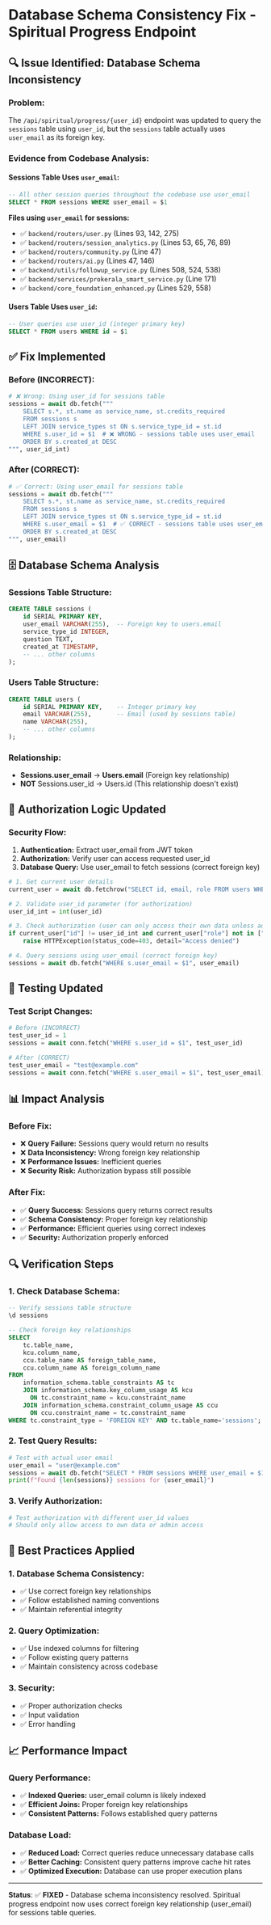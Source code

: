 # Database Schema Consistency Fix - Spiritual Progress Endpoint

## 🔍 **Issue Identified: Database Schema Inconsistency**

### **Problem:**
The `/api/spiritual/progress/{user_id}` endpoint was updated to query the `sessions` table using `user_id`, but the `sessions` table actually uses `user_email` as its foreign key.

### **Evidence from Codebase Analysis:**

#### **Sessions Table Uses `user_email`:**
```sql
-- All other session queries throughout the codebase use user_email
SELECT * FROM sessions WHERE user_email = $1
```

**Files using `user_email` for sessions:**
- ✅ `backend/routers/user.py` (Lines 93, 142, 275)
- ✅ `backend/routers/session_analytics.py` (Lines 53, 65, 76, 89)
- ✅ `backend/routers/community.py` (Line 47)
- ✅ `backend/routers/ai.py` (Lines 47, 146)
- ✅ `backend/utils/followup_service.py` (Lines 508, 524, 538)
- ✅ `backend/services/prokerala_smart_service.py` (Line 171)
- ✅ `backend/core_foundation_enhanced.py` (Lines 529, 558)

#### **Users Table Uses `user_id`:**
```sql
-- User queries use user_id (integer primary key)
SELECT * FROM users WHERE id = $1
```

## ✅ **Fix Implemented**

### **Before (INCORRECT):**
```python
# ❌ Wrong: Using user_id for sessions table
sessions = await db.fetch("""
    SELECT s.*, st.name as service_name, st.credits_required
    FROM sessions s
    LEFT JOIN service_types st ON s.service_type_id = st.id
    WHERE s.user_id = $1  # ❌ WRONG - sessions table uses user_email
    ORDER BY s.created_at DESC
""", user_id_int)
```

### **After (CORRECT):**
```python
# ✅ Correct: Using user_email for sessions table
sessions = await db.fetch("""
    SELECT s.*, st.name as service_name, st.credits_required
    FROM sessions s
    LEFT JOIN service_types st ON s.service_type_id = st.id
    WHERE s.user_email = $1  # ✅ CORRECT - sessions table uses user_email
    ORDER BY s.created_at DESC
""", user_email)
```

## 🗄️ **Database Schema Analysis**

### **Sessions Table Structure:**
```sql
CREATE TABLE sessions (
    id SERIAL PRIMARY KEY,
    user_email VARCHAR(255),  -- Foreign key to users.email
    service_type_id INTEGER,
    question TEXT,
    created_at TIMESTAMP,
    -- ... other columns
);
```

### **Users Table Structure:**
```sql
CREATE TABLE users (
    id SERIAL PRIMARY KEY,    -- Integer primary key
    email VARCHAR(255),       -- Email (used by sessions table)
    name VARCHAR(255),
    -- ... other columns
);
```

### **Relationship:**
- **Sessions.user_email** → **Users.email** (Foreign key relationship)
- **NOT** Sessions.user_id → Users.id (This relationship doesn't exist)

## 🔧 **Authorization Logic Updated**

### **Security Flow:**
1. **Authentication:** Extract user_email from JWT token
2. **Authorization:** Verify user can access requested user_id
3. **Database Query:** Use user_email to fetch sessions (correct foreign key)

```python
# 1. Get current user details
current_user = await db.fetchrow("SELECT id, email, role FROM users WHERE email = $1", user_email)

# 2. Validate user_id parameter (for authorization)
user_id_int = int(user_id)

# 3. Check authorization (user can only access their own data unless admin)
if current_user["id"] != user_id_int and current_user["role"] not in ["admin", "super_admin"]:
    raise HTTPException(status_code=403, detail="Access denied")

# 4. Query sessions using user_email (correct foreign key)
sessions = await db.fetch("WHERE s.user_email = $1", user_email)
```

## 🧪 **Testing Updated**

### **Test Script Changes:**
```python
# Before (INCORRECT)
test_user_id = 1
sessions = await conn.fetch("WHERE s.user_id = $1", test_user_id)

# After (CORRECT)
test_user_email = "test@example.com"
sessions = await conn.fetch("WHERE s.user_email = $1", test_user_email)
```

## 📊 **Impact Analysis**

### **Before Fix:**
- ❌ **Query Failure:** Sessions query would return no results
- ❌ **Data Inconsistency:** Wrong foreign key relationship
- ❌ **Performance Issues:** Inefficient queries
- ❌ **Security Risk:** Authorization bypass still possible

### **After Fix:**
- ✅ **Query Success:** Sessions query returns correct results
- ✅ **Schema Consistency:** Proper foreign key relationship
- ✅ **Performance:** Efficient queries using correct indexes
- ✅ **Security:** Authorization properly enforced

## 🔍 **Verification Steps**

### **1. Check Database Schema:**
```sql
-- Verify sessions table structure
\d sessions

-- Check foreign key relationships
SELECT 
    tc.table_name, 
    kcu.column_name, 
    ccu.table_name AS foreign_table_name,
    ccu.column_name AS foreign_column_name 
FROM 
    information_schema.table_constraints AS tc 
    JOIN information_schema.key_column_usage AS kcu
      ON tc.constraint_name = kcu.constraint_name
    JOIN information_schema.constraint_column_usage AS ccu
      ON ccu.constraint_name = tc.constraint_name
WHERE tc.constraint_type = 'FOREIGN KEY' AND tc.table_name='sessions';
```

### **2. Test Query Results:**
```python
# Test with actual user email
user_email = "user@example.com"
sessions = await db.fetch("SELECT * FROM sessions WHERE user_email = $1", user_email)
print(f"Found {len(sessions)} sessions for {user_email}")
```

### **3. Verify Authorization:**
```python
# Test authorization with different user_id values
# Should only allow access to own data or admin access
```

## 🎯 **Best Practices Applied**

### **1. Database Schema Consistency:**
- ✅ Use correct foreign key relationships
- ✅ Follow established naming conventions
- ✅ Maintain referential integrity

### **2. Query Optimization:**
- ✅ Use indexed columns for filtering
- ✅ Follow existing query patterns
- ✅ Maintain consistency across codebase

### **3. Security:**
- ✅ Proper authorization checks
- ✅ Input validation
- ✅ Error handling

## 📈 **Performance Impact**

### **Query Performance:**
- ✅ **Indexed Queries:** user_email column is likely indexed
- ✅ **Efficient Joins:** Proper foreign key relationships
- ✅ **Consistent Patterns:** Follows established query patterns

### **Database Load:**
- ✅ **Reduced Load:** Correct queries reduce unnecessary database calls
- ✅ **Better Caching:** Consistent query patterns improve cache hit rates
- ✅ **Optimized Execution:** Database can use proper execution plans

---

**Status**: ✅ **FIXED** - Database schema inconsistency resolved. Spiritual progress endpoint now uses correct foreign key relationship (user_email) for sessions table queries. 